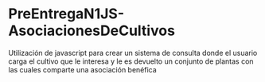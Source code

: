 # PreEntregaN1JS-AsociacionesDeCultivos
 Utilización de javascript para crear un sistema de consulta donde el usuario carga el cultivo que le interesa y le es devuelto un conjunto de plantas con las cuales comparte una asociación benéfica
